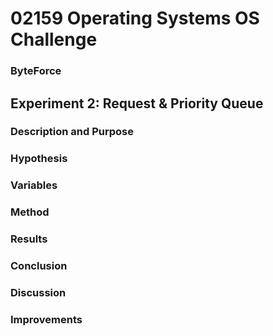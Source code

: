 # 02159 Operating Systems OS Challenge
### ByteForce

## Experiment 2: Request & Priority Queue

### Description and Purpose

### Hypothesis

### Variables

### Method

### Results

### Conclusion

### Discussion

### Improvements
